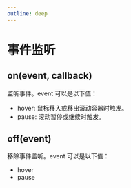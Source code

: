 ```yaml
---
outline: deep
---
```


# 事件监听

## on(event, callback)

监听事件。event 可以是以下值：

- hover: 鼠标移入或移出滚动容器时触发。
- pause: 滚动暂停或继续时触发。

## off(event)

移除事件监听。event 可以是以下值：

- hover
- pause
